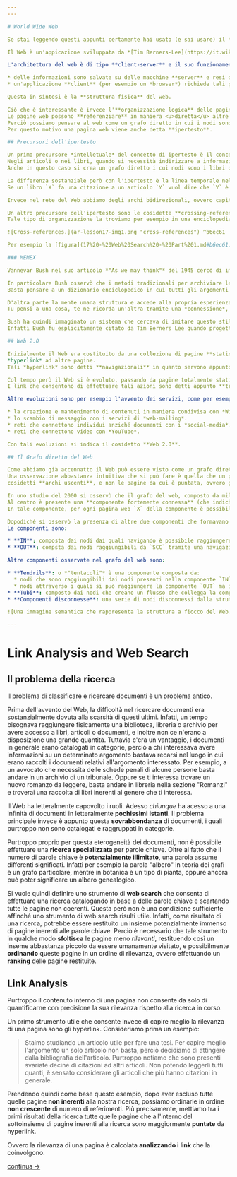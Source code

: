 ```yaml
---
---

# World Wide Web

Se stai leggendo questi appunti certamente hai usato (e sai usare) il **Web**.

Il Web è un'appicazione sviluppata da *[Tim Berners-Lee](https://it.wikipedia.org/wiki/Tim_Berners-Lee)* nel periodo 1989-1991 per consentire alle persone di condividere informazioni tramite internet.

L'architettura del web è di tipo **client-server** e il suo funzionamento può essere descritto in due principi:

* delle informazioni sono salvate su delle macchine **server** e resi disponibili tramite *internet* sotto forma di **pagine web**.
* un'applicazione **client** (per esempio un *browser*) richiede tali pagine Web pubblicamente accessibili.

Questa in sintesi è la **struttura fisica** del web.

Ciò che è interessante è invece l'**organizzazione logica** delle pagine web.
Le pagine web possono **referenziare** in maniera <u>diretta</u> altre pagine web, tramite dei **riferimenti** o **link**.
Perciò possiamo pensare al web come un grafo diretto in cui i nodi sono le pagine web, e gli archi sono i riferimenti tra una pagina e un'altra.
Per questo motivo una pagina web viene anche detta **ipertesto**.

## Precursori dell'ipertesto

Un primo precursore *intelletuale* del concetto di ipertesto è il concetto di **reference**.
Negli articoli o nei libri, quando si necessità indirizzare a informazioni supplementari o semplicemente citare il proprietario intelletuale di una informazione, si fanno dei **riferimenti** ad altri libri o articoli.
Anche in questo caso si crea un grafo diretto i cui nodi sono i libri o gli articoli e gli archi sono i riferimenti.

La differenza sostanziale però con l'ipertesto è la linea temporale nella quale si fanno i riferimenti.
Se un libro `X` fa una citazione a un articolo `Y` vuol dire che `Y` è stato scritto e pubblicato prima di `X`, perciò non ci potranno essere riferimenti ad `X` nell'articolo `Y`.

Invece nel rete del Web abbiamo degli archi bidirezionali, ovvero capita spesso di trovare due pagine che si referenziano reciprocamente.

Un altro precursore dell'ipertesto sono le cosidette **crossing-references**, o **riferimenti incrociati**.
Tale tipo di organizzazione la troviamo per esempio in una enciclopedia, e consente di collegare argomenti differenti attraverso una catena di collegamenti semantici o riferimenti tra altri arogmenti.

![Cross-references.](ar-lesson17-img1.png "cross-references") ^b6ec61

Per esempio la [figura](17%20-%20Web%20Search%20-%20Part%201.md#b6ec61) mostra come tramite riferimenti incrociati di *Wikipedia* possiamo connettere gli Equilibri di Nash con la Nasa.

### MEMEX

Vannevar Bush nel suo articolo *"As we may think"* del 1945 cercò di immaginare come le moderne tecnologie di comunizaione emergenti all'epoca avrebbero influenzato il mondo, grazie alle rivoluzionarie tecniche di **archiviazione**, **scambio** e **accesso** di informazioni.

In particolare Bush osservò che i metodi tradizionali per archiviare le informazioni in un libro, in una biblioteca o nella memoria di un computer erano altamente **lineari**.
Basta pensare a un dizionario enciclopedico in cui tutti gli argomenti sono ordinati uno dopo l'altro.

D'altra parte la mente umana struttura e accede alla propria esperienza mostrando quella che potrebbe essere definita una **memoria associativa**, ovvero è strutturata in una **rete semantica** di concetti.
Tu pensi a una cosa, te ne ricorda un'altra tramite una *connessione*, dopodiché ti viene un intuizione che ti porta ad un terzo pensiero, e così via...

Bush ha quindi immaginato un sistema che cercava di imitare questo stile di memoriazione **associativa**, il **MEMEX**, ovvero una versioni digitalizzate di tutta la conoscenza umana collegate da collegamenti associativi.
Infatti Bush fu esplicitamente citato da Tim Berners Lee quando progettò il Web.

## Web 2.0

Inizialmente il Web era costituito da una collezione di pagine **statiche** al cui interno erano (eventualmente) presenti degli
*hyperlink* ad altre pagine.
Tali *hyperlink* sono detti **navigazionali** in quanto servono appunto per "navigare" nel Web, esattamente come noi navighiamo nella nostra conoscienza, *implementando* così la **memoria associativa**.

Col tempo però il Web si è evoluto, passando da pagine totalmente statiche a pagine che consentono di effettuare delle **azioni**, come per esempio sottomettere una richiesta a un server oppure effettuare dei pagamenti.
I link che consentono di effettuare tali azioni sono detti appunto **transazionali**.

Altre evoluzioni sono per esempio l'avvento dei servizi, come per esempio:

* la creazione e mantenimento di contenuti in maniera condivisa con *Wikipedia*.
* lo scambio di messaggio con i servizi di *web-mailing*.
* reti che connettono individui anziché documenti con i *social-media*.
* reti che connettono video con *YouTube*.

Con tali evoluzioni si indica il cosidetto **Web 2.0**.

## Il Grafo diretto del Web

Come abbiamo già accennatto il Web può essere visto come un grafo diretto, in cui i nodi sono le pagine e gli archi sono gli hyperlink tra esse.
Una osservazione abbastanza intuitiva che si può fare è quella che un pagina web conosce solamente le pagine a cui punta, ovvero i
cosidetti **archi uscenti**, e non le pagine da cui è puntata, ovvero gli **archi entranti**.

In uno studio del 2000 si osservò che il grafo del web, composto da milioni di nodi, ha una forma a **bow-tie**, ovvero a **fiocco**.
Al centro è presente una **componente fortemente connessa** (che indicheremo con `SCC`, *Strongly Connected Component*) composta dalla maggior parte dei nodi.
In tale componente, per ogni pagina web `X` della componente è possibile trovare una serie di link che collegano `X` verso qualsiasi altra pagina in `SCC`, e viceversa da qualsiasi altra pagina è possibile navigare e raggiungere `X`.

Dopodiché si osservò la presenza di altre due componenti che formavano una sorta di *"flusso"* in entrata e uscita da `SCC`.
Le componenti sono:

* **IN**: composta dai nodi dai quali navigando è possibile raggiungere `SCC`, ma non raggiungibili in alcun modo da da `SCC`. Questa componente rappresenta quindi il flusso in entrata in `SCC`.
* **OUT**: compsta dai nodi raggiungibili da `SCC` tramite una navigazione ma che a loro volta non possono raggiugere `SCC`. Questa componente rappresenta quindi il flusso in uscita in `SCC`.

Altre componenti osservate nel grafo del web sono:

* **Tendrils**: o *"tentacoli"* è una componente composta da:
  * nodi che sono raggiungibili dai nodi presenti nella componente `IN` ma dai quali non si può raggiungere `SCC`.
  * nodi attraverso i quali si può raggiungere la componente `OUT` ma i quali non sono raggiungibili dai nodi in `SCC`.
* **Tubi**: composto dai nodi che creano un flusso che collegga la componente `IN` alla componente `OUT` senza quindi mai passarre attraverso `SCC`.
* **Componenti disconnesse**: una serie di nodi disconnessi dalla struttura a fiocco.

![Una immagine semantica che rappresenta la struttura a fiocco del Web.|600](ar-lesson17-img2.png)

---
```


# Link Analysis and Web Search

## Il problema della ricerca

Il problema di classificare e ricercare documenti è un problema antico.

Prima dell'avvento del Web, la difficoltà nel ricercare documenti era sostanzialmente dovuta alla scarsità di questi ultimi.
Infatti, un tempo bisognava raggiungere fisicamente una biblioteca, libreria o archivio per avere accesso a libri, articoli o documenti, e inoltre non ce n'erano a disposizione una grande quantità.
Tuttavia c'era un vantaggio, i documenti in generale erano catalogati in categorie, perciò a chi interessava avere informazioni su un determinato argomento bastava recarsi nel luogo in cui erano raccolti i documenti relativi all'argomento interessato.
Per esempio, a un avvocato che necessita delle schede penali di alcune persone basta andare in un archivio di un tribunale.
Oppure se ti interessa trovare un nuovo romanzo da leggere, basta andare in libreria nella sezione "Romanzi" e troverai una raccolta di libri inerenti al genere che ti interessa.

Il Web ha letteralmente capovolto i ruoli.
Adesso *chiunque* ha acesso a una infinità di documenti in letteralmente **pochissimi istanti**.
Il problema principale invece è appunto questa **sovrabbondanza** di documenti, i quali purtroppo non sono catalogati e raggruppati in categorie.

Purtroppo proprio per questa eterogeneità dei documenti, non è possibile effettuare una **ricerca specializzata** per parole chiave.
Oltre al fatto che il numero di parole chiave è **potenzialmente illimitato**, una parola assume differenti significati.
Infatti per esempio la parola "albero" in teoria dei grafi è un grafo particolare, mentre in botanica è un tipo di pianta, oppure ancora può poter significare un albero genealogico.

Si vuole quindi definire uno strumento di **web search** che consenta di effettuare una ricerca catalogando in base a delle parole chiave e
scartando tutte le pagine non coerenti.
Questa però non è una condizione sufficiente affinché uno strumento di web search risulti utile.
Infatti, come risultato di una ricerca, potrebbe essere restituito un insieme potenzialmente immenso di pagine inerenti alle parole chiave.
Perciò è necessario che tale strumento in qualche modo **sfoltisca** le pagine meno *rilevanti*, restituendo così un inseme abbastanza piccolo da essere umanamente visitato, e possibilmente **ordinando** queste pagine in un ordine di rilevanza, ovvero effettuando un **ranking** delle pagine restituite.

## Link Analysis

Purtroppo il contenuto interno di una pagina non consente da solo di quantificarne con precisione la sua rilevanza rispetto alla ricerca in corso.

Un primo strumento utile che consente invece di capire meglio la rilevanza di una pagina sono gli hyperlink.
Consideriamo prima un esempio:

 > 
 > Staimo studiando un articolo utile per fare una tesi.
 > Per capire meglio l'argomento un solo articolo non basta, perciò decidiamo di attingere dalla bibliografia dell'articolo.
 > Purtroppo notiamo che sono presenti svariate decine di citazioni ad altri articoli.
 > Non potendo leggerli tutti quanti, è sensato considerare gli articoli che più hanno citazioni in generale.

Prendendo quindi come base questo esempio, dopo aver escluso tutte quelle pagine **non inerenti** alla nostra ricerca, possiamo ordinarle in ordine **non crescente** di numero di referimenti.
Più precisamente, mettiamo tra i primi risultati della ricerca tutte quelle pagine che all'interno del sottoinsieme di pagine inerenti alla ricerca sono maggiormente **puntate** da hyperlink.

Ovvero la rilevanza di una pagina è calcolata **analizzando i link** che la coinvolgono.

[continua →](18%20-%20Web%20Search%20-%20Part%202.md)
